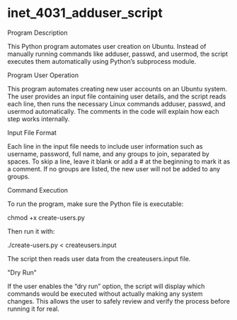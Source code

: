 # inet_4031_adduser_script

Program Description

This Python program automates user creation on Ubuntu. Instead of manually running commands like adduser, passwd, and usermod, the script executes them automatically using Python’s subprocess module.

Program User Operation

This program automates creating new user accounts on an Ubuntu system. The user provides an input file containing user details, and the script reads each line, then runs the necessary Linux commands adduser, passwd, and usermod automatically. The comments in the code will explain how each step works internally.

Input File Format

Each line in the input file needs to include user information such as username, password, full name, and any groups to join, separated by spaces. To skip a line, leave it blank or add a # at the beginning to mark it as a comment. If no groups are listed, the new user will not be added to any groups.

Command Execution

To run the program, make sure the Python file is executable:

chmod +x create-users.py


Then run it with:

./create-users.py < createusers.input


The script then reads user data from the createusers.input file.

"Dry Run"

If the user enables the “dry run” option, the script will display which commands would be executed without actually making any system changes. This allows the user to safely review and verify the process before running it for real.

